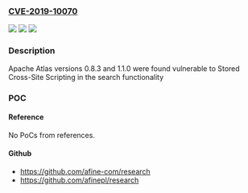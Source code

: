 ### [CVE-2019-10070](https://cve.mitre.org/cgi-bin/cvename.cgi?name=CVE-2019-10070)
![](https://img.shields.io/static/v1?label=Product&message=Atlas&color=blue)
![](https://img.shields.io/static/v1?label=Version&message=n%2Fa&color=blue)
![](https://img.shields.io/static/v1?label=Vulnerability&message=Stored%20XSS%20Vulnerability&color=brighgreen)

### Description

Apache Atlas versions 0.8.3 and 1.1.0 were found vulnerable to Stored Cross-Site Scripting in the search functionality

### POC

#### Reference
No PoCs from references.

#### Github
- https://github.com/afine-com/research
- https://github.com/afinepl/research

